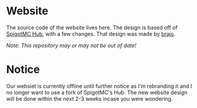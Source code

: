 # Website
The source code of the website lives here. The design is based off of [SpigotMC Hub](http://hub.spigotmc.org), with a few changes. That design was made by [brajo](https://github.com/brajo).

_Note: This repository may or may not be out of date!_

# Notice
Our websiet is currently offline until further notice as I'm rebranding it and I no longer want to use a fork of SpigotMC's Hub. The new website design will be done within the next 2-3 weeks incase you were wondering.
